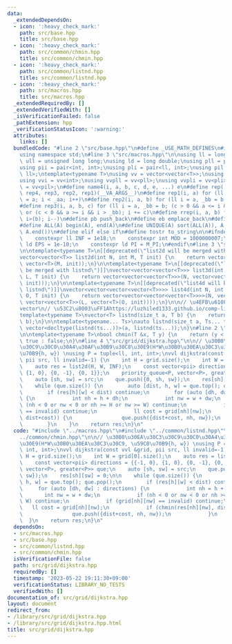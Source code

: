 ```yaml
---
data:
  _extendedDependsOn:
  - icon: ':heavy_check_mark:'
    path: src/base.hpp
    title: src/base.hpp
  - icon: ':heavy_check_mark:'
    path: src/common/chmin.hpp
    title: src/common/chmin.hpp
  - icon: ':heavy_check_mark:'
    path: src/common/listnd.hpp
    title: src/common/listnd.hpp
  - icon: ':heavy_check_mark:'
    path: src/macros.hpp
    title: src/macros.hpp
  _extendedRequiredBy: []
  _extendedVerifiedWith: []
  _isVerificationFailed: false
  _pathExtension: hpp
  _verificationStatusIcon: ':warning:'
  attributes:
    links: []
  bundledCode: "#line 2 \"src/base.hpp\"\n#define _USE_MATH_DEFINES\n#include <bits/stdc++.h>\n\
    using namespace std;\n#line 3 \"src/macros.hpp\"\n\nusing ll = long long;\nusing\
    \ ull = unsigned long long;\nusing ld = long double;\nusing pll = pair<ll, ll>;\n\
    using pii = pair<int, int>;\nusing pli = pair<ll, int>;\nusing pil = pair<int,\
    \ ll>;\ntemplate<typename T>\nusing vv = vector<vector<T>>;\nusing vvl = vv<ll>;\n\
    using vvi = vv<int>;\nusing vvpll = vv<pll>;\nusing vvpli = vv<pli>;\nusing vvpil\
    \ = vv<pil>;\n#define name4(i, a, b, c, d, e, ...) e\n#define rep(...) name4(__VA_ARGS__,\
    \ rep4, rep3, rep2, rep1)(__VA_ARGS__)\n#define rep1(i, a) for (ll i = 0, _aa\
    \ = a; i < _aa; i++)\n#define rep2(i, a, b) for (ll i = a, _bb = b; i < _bb; i++)\n\
    #define rep3(i, a, b, c) for (ll i = a, _bb = b; (c > 0 && a <= i && i < _bb)\
    \ or (c < 0 && a >= i && i > _bb); i += c)\n#define rrep(i, a, b) for (ll i=(a);\
    \ i>(b); i--)\n#define pb push_back\n#define eb emplace_back\n#define mkp make_pair\n\
    #define ALL(A) begin(A), end(A)\n#define UNIQUE(A) sort(ALL(A)), A.erase(unique(ALL(A)),\
    \ A.end())\n#define elif else if\n#define tostr to_string\n\n#ifndef CONSTANTS\n\
    \    constexpr ll INF = 1e18;\n    constexpr int MOD = 1000000007;\n    constexpr\
    \ ld EPS = 1e-10;\n    constexpr ld PI = M_PI;\n#endif\n#line 3 \"src/common/listnd.hpp\"\
    \n\ntemplate<typename T>\n[[deprecated(\"list2d will be merged with listnd\")]]\n\
    vector<vector<T>> list2d(int N, int M, T init) {\n    return vector<vector<T>>(N,\
    \ vector<T>(M, init));\n}\n\ntemplate<typename T>\n[[deprecated(\"list3d will\
    \ be merged with listnd\")]]\nvector<vector<vector<T>>> list3d(int N, int M, int\
    \ L, T init) {\n    return vector<vector<vector<T>>>(N, vector<vector<T>>(M, vector<T>(L,\
    \ init)));\n}\n\ntemplate<typename T>\n[[deprecated(\"list4d will be merged with\
    \ listnd\")]]\nvector<vector<vector<vector<T>>>> list4d(int N, int M, int L, int\
    \ O, T init) {\n    return vector<vector<vector<vector<T>>>>(N, vector<vector<vector<T>>>(M,\
    \ vector<vector<T>>(L, vector<T>(O, init))));\n}\n\n// \u4EFB\u610F\u6B21\u5143\
    vector\n// \u53C2\u8003\uFF1Ahttps://luzhiled1333.github.io/comp-library/src/cpp-template/header/make-vector.hpp\n\
    template<typename T>\nvector<T> listnd(size_t a, T b) {\n    return vector<T>(a,\
    \ b);\n}\n\ntemplate<typename... Ts>\nauto listnd(size_t a, Ts... ts) {\n    return\
    \ vector<decltype(listnd(ts...))>(a, listnd(ts...));\n}\n#line 2 \"src/common/chmin.hpp\"\
    \n\ntemplate<typename T>\nbool chmin(T &x, T y) {\n    return (y < x) ? x = y,\
    \ true : false;\n}\n#line 4 \"src/grid/dijkstra.hpp\"\n\n// \u30B0\u30EA\u30C3\
    \u30C9\u30C0\u30A4\u30AF\u30B9\u30C8\u30E9(H*W\u30B0\u30EA\u30C3\u30C9, \u59CB\
    \u70B9{h, w}) \nusing P = tuple<ll, int, int>;\nvvl dijkstra(const vvl &grid,\
    \ pii src, ll invalid=-1) {\n    int H = grid.size();\n    int W = grid[0].size();\n\
    \    auto res = list2d(H, W, INF);\n    const vector<pii> directions = {{-1, 0},\
    \ {1, 0}, {0, -1}, {0, 1}};\n    priority_queue<P, vector<P>, greater<P>> que;\n\
    \    auto [sh, sw] = src;\n    que.push({0, sh, sw});\n    res[sh][sw] = 0;\n\n\
    \    while (que.size()) {\n        auto [dist, h, w] = que.top(); que.pop();\n\
    \        if (res[h][w] < dist) continue;\n        for (auto [dh, dw] : directions)\
    \ {\n            int nh = h + dh;\n            int nw = w + dw;\n            if\
    \ (nh < 0 or nw < 0 or nh >= H or nw >= W) continue;\n            if (grid[nh][nw]\
    \ == invalid) continue;\n            ll cost = grid[nh][nw];\n            if (chmin(res[nh][nw],\
    \ dist+cost)) {\n                que.push({dist+cost, nh, nw});\n            }\n\
    \        }\n    }\n    return res;\n}\n"
  code: "#include \"../macros.hpp\"\n#include \"../common/listnd.hpp\"\n#include \"\
    ../common/chmin.hpp\"\n\n// \u30B0\u30EA\u30C3\u30C9\u30C0\u30A4\u30AF\u30B9\u30C8\
    \u30E9(H*W\u30B0\u30EA\u30C3\u30C9, \u59CB\u70B9{h, w}) \nusing P = tuple<ll,\
    \ int, int>;\nvvl dijkstra(const vvl &grid, pii src, ll invalid=-1) {\n    int\
    \ H = grid.size();\n    int W = grid[0].size();\n    auto res = list2d(H, W, INF);\n\
    \    const vector<pii> directions = {{-1, 0}, {1, 0}, {0, -1}, {0, 1}};\n    priority_queue<P,\
    \ vector<P>, greater<P>> que;\n    auto [sh, sw] = src;\n    que.push({0, sh,\
    \ sw});\n    res[sh][sw] = 0;\n\n    while (que.size()) {\n        auto [dist,\
    \ h, w] = que.top(); que.pop();\n        if (res[h][w] < dist) continue;\n   \
    \     for (auto [dh, dw] : directions) {\n            int nh = h + dh;\n     \
    \       int nw = w + dw;\n            if (nh < 0 or nw < 0 or nh >= H or nw >=\
    \ W) continue;\n            if (grid[nh][nw] == invalid) continue;\n         \
    \   ll cost = grid[nh][nw];\n            if (chmin(res[nh][nw], dist+cost)) {\n\
    \                que.push({dist+cost, nh, nw});\n            }\n        }\n  \
    \  }\n    return res;\n}\n"
  dependsOn:
  - src/macros.hpp
  - src/base.hpp
  - src/common/listnd.hpp
  - src/common/chmin.hpp
  isVerificationFile: false
  path: src/grid/dijkstra.hpp
  requiredBy: []
  timestamp: '2023-05-22 19:11:30+09:00'
  verificationStatus: LIBRARY_NO_TESTS
  verifiedWith: []
documentation_of: src/grid/dijkstra.hpp
layout: document
redirect_from:
- /library/src/grid/dijkstra.hpp
- /library/src/grid/dijkstra.hpp.html
title: src/grid/dijkstra.hpp
---
```

